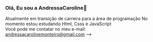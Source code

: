 ### Olá, Eu sou a AndressaCaroline👋

Atualmente em transição de carreira para a área de programação 
No momento estou estudando Html, Csss e JavaScript   
Você pode me contatar no meu e-mail: andressacarolinemonteiro@gmail.com
-->

